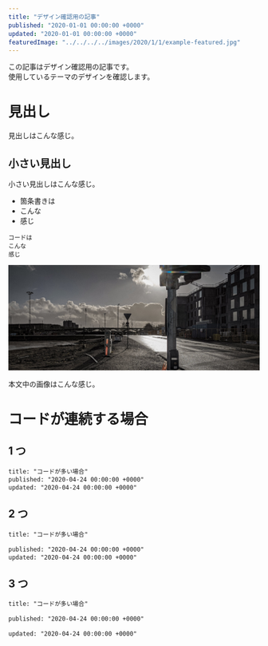 ```yaml
---
title: "デザイン確認用の記事"
published: "2020-01-01 00:00:00 +0000"
updated: "2020-01-01 00:00:00 +0000"
featuredImage: "../../../../images/2020/1/1/example-featured.jpg"
---
```


この記事はデザイン確認用の記事です。  
使用しているテーマのデザインを確認します。

# 見出し

見出しはこんな感じ。

## 小さい見出し

小さい見出しはこんな感じ。

- 箇条書きは
- こんな
- 感じ

```none
コードは
こんな
感じ
```

![デザイン確認用の画像](../../../../images/2020/1/1/example-1.jpg)

本文中の画像はこんな感じ。

# コードが連続する場合

## 1 つ

```none
title: "コードが多い場合"
published: "2020-04-24 00:00:00 +0000"
updated: "2020-04-24 00:00:00 +0000"
```

## 2 つ

```none
title: "コードが多い場合"
```

```none
published: "2020-04-24 00:00:00 +0000"
updated: "2020-04-24 00:00:00 +0000"
```

## 3 つ

```none
title: "コードが多い場合"
```

```none
published: "2020-04-24 00:00:00 +0000"
```

```none
updated: "2020-04-24 00:00:00 +0000"
```
